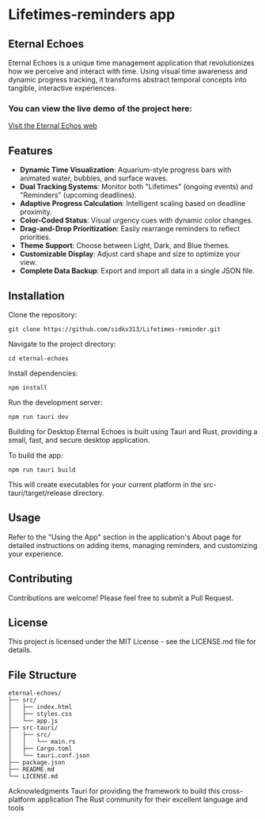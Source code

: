 # Lifetimes-reminders app

## Eternal Echoes
Eternal Echoes is a unique time management application that revolutionizes how we perceive and interact with time. Using visual time awareness and dynamic progress tracking, it transforms abstract temporal concepts into tangible, interactive experiences.

### You can view the live demo of the project here:
<a href="https://sidkv313.github.io/Lifetimes-reminder/" target="_blank">Visit the Eternal Echos web</a>

## Features
- **Dynamic Time Visualization**: Aquarium-style progress bars with animated water, bubbles, and surface waves.
- **Dual Tracking Systems**: Monitor both "Lifetimes" (ongoing events) and "Reminders" (upcoming deadlines).
- **Adaptive Progress Calculation**: Intelligent scaling based on deadline proximity.
- **Color-Coded Status**: Visual urgency cues with dynamic color changes.
- **Drag-and-Drop Prioritization**: Easily rearrange reminders to reflect priorities.
- **Theme Support**: Choose between Light, Dark, and Blue themes.
- **Customizable Display**: Adjust card shape and size to optimize your view.
- **Complete Data Backup**: Export and import all data in a single JSON file.

## Installation
Clone the repository:

```
git clone https://github.com/sidkv313/Lifetimes-reminder.git
```

Navigate to the project directory:
```
cd eternal-echoes
```

Install dependencies:
```
npm install
```
Run the development server:
```
npm run tauri dev
```

Building for Desktop
Eternal Echoes is built using Tauri and Rust, providing a small, fast, and secure desktop application.

To build the app:
```
npm run tauri build
```

This will create executables for your current platform in the src-tauri/target/release directory.

## Usage
Refer to the "Using the App" section in the application's About page for detailed instructions on adding items, managing reminders, and customizing your experience.

## Contributing
Contributions are welcome! Please feel free to submit a Pull Request.

## License
This project is licensed under the MIT License - see the LICENSE.md file for details.

## File Structure
```file structure
eternal-echoes/
├── src/
│   ├── index.html
│   ├── styles.css
│   └── app.js
├── src-tauri/
│   ├── src/
│   │   └── main.rs
│   ├── Cargo.toml
│   └── tauri.conf.json
├── package.json
├── README.md
└── LICENSE.md
```
Acknowledgments
Tauri for providing the framework to build this cross-platform application
The Rust community for their excellent language and tools


